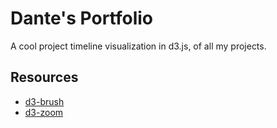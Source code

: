 # Dante's Portfolio

A cool project timeline visualization in d3.js, of all my projects.

## Resources
- [d3-brush](https://github.com/d3/d3-brush)
- [d3-zoom](https://github.com/d3/d3-zoom)